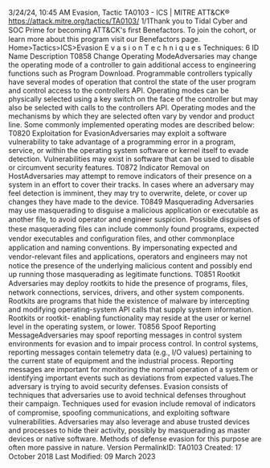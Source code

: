 3/24/24, 10:45 AM Evasion, Tactic TA0103 - ICS | MITRE ATT&CK®
https://attack.mitre.org/tactics/TA0103/ 1/1Thank you to Tidal Cyber and SOC Prime for becoming ATT&CK's ﬁrst Benefactors. To join the cohort, or learn more about this program visit our
Benefactors page.
Home>Tactics>ICS>Evasion
E v a s i o n
T e c h n i q u e s
Techniques: 6
ID Name Description
T0858 Change
Operating ModeAdversaries may change the operating mode of a controller to gain additional access to engineering
functions such as Program Download. Programmable controllers typically have several modes of operation
that control the state of the user program and control access to the controllers API. Operating modes can be
physically selected using a key switch on the face of the controller but may also be selected with calls to the
controllers API. Operating modes and the mechanisms by which they are selected often vary by vendor and
product line. Some commonly implemented operating modes are described below:
T0820 Exploitation for
EvasionAdversaries may exploit a software vulnerability to take advantage of a programming error in a program,
service, or within the operating system software or kernel itself to evade detection. Vulnerabilities may exist
in software that can be used to disable or circumvent security features.
T0872 Indicator
Removal on
HostAdversaries may attempt to remove indicators of their presence on a system in an effort to cover their
tracks. In cases where an adversary may feel detection is imminent, they may try to overwrite, delete, or
cover up changes they have made to the device.
T0849 Masquerading Adversaries may use masquerading to disguise a malicious application or executable as another ﬁle, to
avoid operator and engineer suspicion. Possible disguises of these masquerading ﬁles can include
commonly found programs, expected vendor executables and conﬁguration ﬁles, and other commonplace
application and naming conventions. By impersonating expected and vendor-relevant ﬁles and applications,
operators and engineers may not notice the presence of the underlying malicious content and possibly end
up running those masquerading as legitimate functions.
T0851 Rootkit Adversaries may deploy rootkits to hide the presence of programs, ﬁles, network connections, services,
drivers, and other system components. Rootkits are programs that hide the existence of malware by
intercepting and modifying operating-system API calls that supply system information. Rootkits or rootkit-
enabling functionality may reside at the user or kernel level in the operating system, or lower.
T0856 Spoof Reporting
MessageAdversaries may spoof reporting messages in control system environments for evasion and to impair
process control. In control systems, reporting messages contain telemetry data (e.g., I/O values) pertaining
to the current state of equipment and the industrial process. Reporting messages are important for
monitoring the normal operation of a system or identifying important events such as deviations from
expected values.The adversary is trying to avoid security defenses.
Evasion consists of techniques that adversaries use to avoid technical defenses throughout their campaign. Techniques used for evasion
include removal of indicators of compromise, spooﬁng communications, and exploiting software vulnerabilities. Adversaries may also
leverage and abuse trusted devices and processes to hide their activity, possibly by masquerading as master devices or native software.
Methods of defense evasion for this purpose are often more passive in nature.
Version PermalinkID: TA0103
Created: 17 October 2018
Last Modiﬁed: 09 March 2023